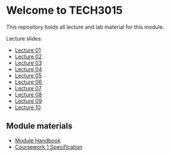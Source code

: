# Welcome to TECH3015

This repository holds all lecture and lab material for this module.

Lecture slides:

- [Lecture 01](https://fania.github.io/presents?DaveEveritt_TECH3015_lecture-01)
- [Lecture 02](https://fania.github.io/presents?DaveEveritt_TECH3015_lecture-02)
- [Lecture 03](https://fania.github.io/presents?DaveEveritt_TECH3015_lecture-03)
- [Lecture 04](https://fania.github.io/presents?DaveEveritt_TECH3015_lecture-04)
- [Lecture 05](https://fania.github.io/presents?DaveEveritt_TECH3015_lecture-05)
- [Lecture 06](https://fania.github.io/presents?DaveEveritt_TECH3015_lecture-06)
- [Lecture 07](https://fania.github.io/presents?DaveEveritt_TECH3015_lecture-07)
- [Lecture 08](https://fania.github.io/presents?DaveEveritt_TECH3015_lecture-08)
- [Lecture 09](https://fania.github.io/presents?DaveEveritt_TECH3015_lecture-09)
- [Lecture 10](https://fania.github.io/presents?DaveEveritt_TECH3015_lecture-10)

## Module materials

- [Module Handbook](https://daveeveritt.github.io/TECH3015/module-handbook.html)
- [Coursework 1 Specification](https://daveeveritt.github.io/TECH3015/coursework-01.html)
<!-- - [Coursework 2 specification](coursework-2.md) -->
